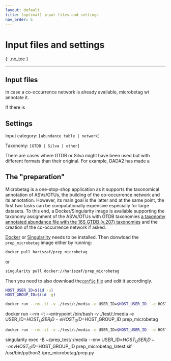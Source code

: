 ```yaml
---
layout: default
title: (optimal) input files and settings
nav_order: 5
---
```


# Input files and settings
{: .no_toc }

---


## Input files

In case a co-occurrence network is already available, 
microbetag wi annotate it. 

If there is 




## Settings


Input category: `[abundance table | network]`


Taxonomy: `[GTDB | Silva | other]`

There are cases where GTDB or Silva might have been used but with different formats than their original. 
For example, DADA2 has made a 




## The "preparation" 


Microbetag is a one-stop-shop application as it supports the taxonomical annotation of ASVs/OTUs, the building of the co-occurrence network and 
its annotation. 
However, its main goal is the latter and at the same point, the first two tasks can be computationally expensive especially for large datasets. 
To this end, a Docker/Singularity image is available supporting the taxonomy assignment of the ASVs/OTUs with GTDB taxonomies 
[a taxonomy annotated abundance file with the 16S GTDB (v.207) taxonomies](https://zenodo.org/records/6655692) and the creation of the co-occurrence network if asked. 


[Docker](https://docs.docker.com/get-docker/) or [Singulariity](https://docs.sylabs.io/guides/3.0/user-guide/installation.html) needs to be installed. 
Then donwload the `prep_microbetag` image either by running: 


```bash
docker pull hariszaf/prep_microbetag
```


or 
```bash
singularity pull docker://hariszaf/prep_microbetag
```


Then you need to also download the<a href="https://github.com/hariszaf/microbetag/raw/preprocess/preprocess/test/config.yml" download="config.yml">`config` file</a> and edit it accordingly. 


```bash
HOST_USER_ID=$(id -u)
HOST_GROUP_ID=$(id -g)
```



```bash
docker run --rm -it -v ./test/:/media -e USER_ID=$HOST_USER_ID  -e HOST_GID=$HOST_GROUP_ID   hariszaf/prep_microbetag
```


docker run --rm -it --entrypoint /bin/bash -v ./test/:/media -e USER_ID=$HOST_USER_ID  -e HOST_GID=$HOST_GROUP_ID   prep_microbetag

```bash
docker run --rm -it -v ./test/:/media -e USER_ID=$HOST_USER_ID  -e HOST_GID=$HOST_GROUP_ID prep_microbetag
```


singularity exec -B ~/prep_test/:/media --env USER_ID=$HOST_USER_ID --env HOST_GID=$HOST_GROUP_ID prep_microbetag_latest.sif /usr/bin/python3 /pre_microbetag/prep.py


